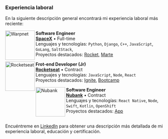 ### Experiencia laboral

En la siguiente descripción general encontrará mi experiencia laboral más reciente:

[<img align="left" height="94px" width="94px" alt="Warpnet" src="https://www.spacex.com/static/images/share.jpg"/>](https://www.spacex.com/)

**Software Engineer** \
[**SpaceX**](https://www.spacex.com/) • Full-time \
Lenguajes y tecnologías: `Python`, `Django`, `C++`, `JavaScript`, `GoLang`, `SaltStack`,\
Proyectos destacados: [Rocket](https://www.spacex.com/), [Marte](<https://pt.wikipedia.org/wiki/Marte_(planeta)>)
<br/>

[<img align="left" height="94px" width="94px" alt="Rocketseat" src="https://yt3.ggpht.com/ytc/AKedOLQkXnYChXAHOeBQLzwhk1_BHYgUXs6ITQOakoeNoQ=s900-c-k-c0x00ffffff-no-rj"/>](https://rocketseat.com.br/)

**Frot-end Developer (Jr)** \
[**Rocketseat**](https://rocketseat.com.br/) • Contract \
Lenguajes y tecnologías: `JavaScript`, `Node`, `React`\
Proyectos destacados: [Ignite](), [Bootcamp]()
<br/>

[<img align="left" height="94px" width="94px" alt="Nubank" src="https://nubank.com.br/images/nu-icon.png?v=2"/>](https://nubank.com.br/)

**Software Engineer** \
[**Nubank**](https://nubank.com.br/) • Contract \
Lenguajes y tecnologías: `React Native`, `Node`, `Swift`, `Kotlin`, `OpenShift` \
Proyectos destacados: [App](https://nubank.com.br/)
<br/>
<br/>

Encuéntreme en [LinkedIn](https://www.linkedin.com/in/iuricode/) para obtener una descripción más detallada de mi experiencia laboral, educación y certificación.
